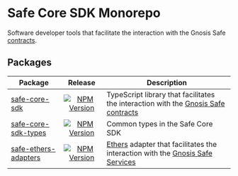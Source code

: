 # Safe Core SDK Monorepo

Software developer tools that facilitate the interaction with the Gnosis Safe [contracts](https://github.com/gnosis/safe-contracts)<!-- and [services](https://github.com/gnosis/safe-transaction-service)-->.

## Packages

| Package | Release | Description |
| ------- | :-----: | ----------- |
| [safe-core-sdk](https://github.com/gnosis/safe-core-sdk/tree/master/packages/safe-core-sdk) | [![NPM Version](https://badge.fury.io/js/%40gnosis.pm%2Fsafe-core-sdk.svg)](https://badge.fury.io/js/%40gnosis.pm%2Fsafe-core-sdk) | TypeScript library that facilitates the interaction with the [Gnosis Safe contracts](https://github.com/gnosis/safe-contracts) |
| [safe-core-sdk-types](https://github.com/gnosis/safe-core-sdk/tree/master/packages/safe-core-sdk-types) | [![NPM Version](https://badge.fury.io/js/%40gnosis.pm%2Fsafe-core-sdk-types.svg)](https://badge.fury.io/js/%40gnosis.pm%2Fsafe-core-sdk-types) | Common types in the Safe Core SDK |
| [safe-ethers-adapters](https://github.com/gnosis/safe-core-sdk/tree/master/packages/safe-ethers-adapters) | [![NPM Version](https://badge.fury.io/js/%40gnosis.pm%2Fsafe-ethers-adapters.svg)](https://badge.fury.io/js/%40gnosis.pm%2Fsafe-ethers-adapters) | [Ethers](https://docs.ethers.io/v5/single-page/) adapter that facilitates the interaction with the [Gnosis Safe Services](https://github.com/gnosis/safe-transaction-service) |
<!--
| [safe-core-sdk-app](https://github.com/gnosis/safe-core-sdk/tree/master/packages/safe-core-sdk-app) | - | Example Dapp that uses the [Safe Core SDK](https://github.com/gnosis/safe-core-sdk/tree/master/packages/safe-core-sdk) |
| [safe-transaction-service-client](https://github.com/gnosis/safe-core-sdk/tree/master/packages/safe-transaction-service-client) | [![NPM Version](https://badge.fury.io/js/%40gnosis.pm%2Fsafe-transaction-service-client.svg)](https://badge.fury.io/js/%40gnosis.pm%2Fsafe-transaction-service-client) | TypeScript library that integrates with the [Safe Transaction Service](https://github.com/gnosis/safe-transaction-service) |
-->
